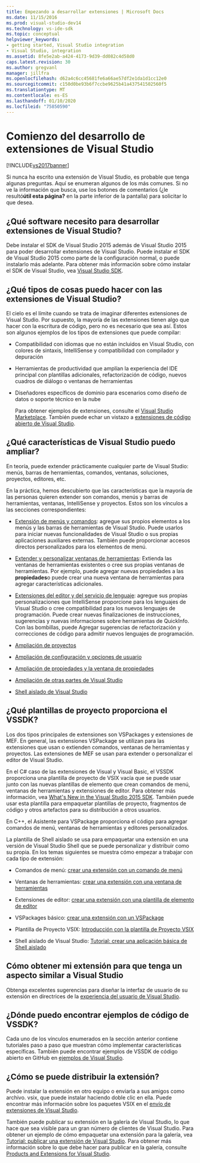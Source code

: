 ```yaml
---
title: Empezando a desarrollar extensiones | Microsoft Docs
ms.date: 11/15/2016
ms.prod: visual-studio-dev14
ms.technology: vs-ide-sdk
ms.topic: conceptual
helpviewer_keywords:
- getting started, Visual Studio integration
- Visual Studio, integration
ms.assetid: 8fe5e2ab-a424-4173-9d39-dd082c4d58d0
caps.latest.revision: 30
ms.author: gregvanl
manager: jillfra
ms.openlocfilehash: d62a4c6cc45681fe6a66ae57df2e1da1d1cc12e0
ms.sourcegitcommit: c150d0be93b6f7ccbe9625b41a437541502560f5
ms.translationtype: MT
ms.contentlocale: es-ES
ms.lasthandoff: 01/10/2020
ms.locfileid: "75850590"
---
```

# <a name="starting-to-develop-visual-studio-extensions"></a>Comienzo del desarrollo de extensiones de Visual Studio
[!INCLUDE[vs2017banner](../includes/vs2017banner.md)]

Si nunca ha escrito una extensión de Visual Studio, es probable que tenga algunas preguntas. Aquí se enumeran algunos de los más comunes. Si no ve la información que busca, use los botones de comentarios (¿le resultó**útil esta página?** en la parte inferior de la pantalla) para solicitar lo que desea.

## <a name="what-software-do-i-need-to-develop-visual-studio-extensions"></a>¿Qué software necesito para desarrollar extensiones de Visual Studio?
 Debe instalar el SDK de Visual Studio 2015 además de Visual Studio 2015 para poder desarrollar extensiones de Visual Studio.   Puede instalar el SDK de Visual Studio 2015 como parte de la configuración normal, o puede instalarlo más adelante. Para obtener más información sobre cómo instalar el SDK de Visual Studio, vea [Visual Studio SDK](../extensibility/visual-studio-sdk.md).

## <a name="what-kinds-of-things-can-i-do-with-visual-studio-extensions"></a>¿Qué tipos de cosas puedo hacer con las extensiones de Visual Studio?
 El cielo es el límite cuando se trata de imaginar diferentes extensiones de Visual Studio. Por supuesto, la mayoría de las extensiones tienen algo que hacer con la escritura de código, pero no es necesario que sea así. Estos son algunos ejemplos de los tipos de extensiones que puede compilar:

- Compatibilidad con idiomas que no están incluidos en Visual Studio, con colores de sintaxis, IntelliSense y compatibilidad con compilador y depuración

- Herramientas de productividad que amplían la experiencia del IDE principal con plantillas adicionales, refactorización de código, nuevos cuadros de diálogo o ventanas de herramientas

- Diseñadores específicos de dominio para escenarios como diseño de datos o soporte técnico en la nube

  Para obtener ejemplos de extensiones, consulte el [Visual Studio Marketplace](https://marketplace.visualstudio.com/). También puede echar un vistazo a [extensiones de código abierto de Visual Studio](https://github.com/Microsoft/extendvs/blob/master/CommunityExtensions.md).

## <a name="which-visual-studio-features-can-i-extend"></a>¿Qué características de Visual Studio puedo ampliar?
 En teoría, puede extender prácticamente cualquier parte de Visual Studio: menús, barras de herramientas, comandos, ventanas, soluciones, proyectos, editores, etc.

 En la práctica, hemos descubierto que las características que la mayoría de las personas quieren extender son comandos, menús y barras de herramientas, ventanas, IntelliSense y proyectos. Estos son los vínculos a las secciones correspondientes:

- [Extensión de menús y comandos](../extensibility/extending-menus-and-commands.md): agregue sus propios elementos a los menús y las barras de herramientas de Visual Studio. Puede usarlos para iniciar nuevas funcionalidades de Visual Studio o sus propias aplicaciones auxiliares externas. También puede proporcionar accesos directos personalizados para los elementos de menú.

- [Extender y personalizar ventanas de herramientas](../extensibility/extending-and-customizing-tool-windows.md): Extienda las ventanas de herramientas existentes o cree sus propias ventanas de herramientas. Por ejemplo, puede agregar nuevas propiedades a las **propiedades**o puede crear una nueva ventana de herramientas para agregar características adicionales.

- [Extensiones del editor y del servicio de lenguaje](../extensibility/editor-and-language-service-extensions.md): agregue sus propias personalizaciones que IntelliSense proporcione para los lenguajes de Visual Studio o cree compatibilidad para los nuevos lenguajes de programación. Puede crear nuevas finalizaciones de instrucciones, sugerencias y nuevas informaciones sobre herramientas de QuickInfo. Con las bombillas, puede Agregar sugerencias de refactorización y correcciones de código para admitir nuevos lenguajes de programación.

- [Ampliación de proyectos](../extensibility/extending-projects.md)

- [Ampliación de configuración y opciones de usuario](../extensibility/extending-user-settings-and-options.md)

- [Ampliación de propiedades y la ventana de propiedades](../extensibility/extending-properties-and-the-property-window.md)

- [Ampliación de otras partes de Visual Studio](../extensibility/extending-other-parts-of-visual-studio.md)

- [Shell aislado de Visual Studio](../extensibility/visual-studio-isolated-shell.md)

## <a name="BKMK_ProjectTemplate"></a>¿Qué plantillas de proyecto proporciona el VSSDK?
 Los dos tipos principales de extensiones son VSPackages y extensiones de MEF. En general, las extensiones VSPackage se utilizan para las extensiones que usan o extienden comandos, ventanas de herramientas y proyectos. Las extensiones de MEF se usan para extender o personalizar el editor de Visual Studio.

 En el C# caso de las extensiones de Visual y Visual Basic, el VSSDK proporciona una plantilla de proyecto de VSIX vacía que se puede usar junto con las nuevas plantillas de elemento que crean comandos de menú, ventanas de herramientas y extensiones de editor. Para obtener más información, vea [What's New in the Visual Studio 2015 SDK](../extensibility/what-s-new-in-the-visual-studio-2015-sdk.md). También puede usar esta plantilla para empaquetar plantillas de proyecto, fragmentos de código y otros artefactos para su distribución a otros usuarios.

 En C++, el Asistente para VSPackage proporciona el código para agregar comandos de menú, ventanas de herramientas y editores personalizados.

 La plantilla de Shell aislado se usa para empaquetar una extensión en una versión de Visual Studio Shell que se puede personalizar y distribuir como su propia. En los temas siguientes se muestra cómo empezar a trabajar con cada tipo de extensión:

- Comandos de menú: [crear una extensión con un comando de menú](../extensibility/creating-an-extension-with-a-menu-command.md)

- Ventanas de herramientas: [crear una extensión con una ventana de herramientas](../extensibility/creating-an-extension-with-a-tool-window.md)

- Extensiones de editor: [crear una extensión con una plantilla de elemento de editor](../extensibility/creating-an-extension-with-an-editor-item-template.md)

- VSPackages básico: [crear una extensión con un VSPackage](../extensibility/creating-an-extension-with-a-vspackage.md)

- Plantilla de Proyecto VSIX: [Introducción con la plantilla de Proyecto VSIX](../extensibility/getting-started-with-the-vsix-project-template.md)

- Shell aislado de Visual Studio: [Tutorial: crear una aplicación básica de Shell aislado](../extensibility/walkthrough-creating-a-basic-isolated-shell-application.md)

## <a name="how-do-i-get-my-extension-to-look-like-visual-studio"></a>Cómo obtener mi extensión para que tenga un aspecto similar a Visual Studio
 Obtenga excelentes sugerencias para diseñar la interfaz de usuario de su extensión en directrices de la [experiencia del usuario de Visual Studio](../extensibility/ux-guidelines/visual-studio-user-experience-guidelines.md).

## <a name="where-can-i-find-examples-of-vssdk-code"></a>¿Dónde puedo encontrar ejemplos de código de VSSDK?
 Cada uno de los vínculos enumerados en la sección anterior contiene tutoriales paso a paso que muestran cómo implementar características específicas. También puede encontrar ejemplos de VSSDK de código abierto en GitHub en [ejemplos de Visual Studio](https://github.com/Microsoft/VSSDK-Extensibility-Samples).

## <a name="how-can-i-distribute-my-extension"></a>¿Cómo se puede distribuir la extensión?
 Puede instalar la extensión en otro equipo o enviarla a sus amigos como archivo. vsix, que puede instalar haciendo doble clic en ella. Puede encontrar más información sobre los paquetes VSIX en el [envío de extensiones de Visual Studio](../extensibility/shipping-visual-studio-extensions.md).

 También puede publicar su extensión en la galería de Visual Studio, lo que hace que sea visible para un gran número de clientes de Visual Studio. Para obtener un ejemplo de cómo empaquetar una extensión para la galería, vea [Tutorial: publicar una extensión de Visual Studio](../extensibility/walkthrough-publishing-a-visual-studio-extension.md). Para obtener más información sobre lo que debe hacer para publicar en la galería, consulte [Products and Extensions for Visual Studio](https://visualstudiogallery.msdn.microsoft.com/).
